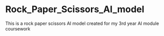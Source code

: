 # Rock_Paper_Scissors_AI_model
This is a rock paper scissors AI model created for my 3rd year AI module coursework
